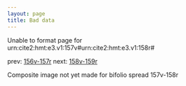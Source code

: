 ```yaml
---
layout: page
title: Bad data
---
```


Unable to format page for urn:cite2:hmt:e3.v1:157v#urn:cite2:hmt:e3.v1:158r#

prev: [156v-157r](../156v-157r/) next: [158v-159r](../158v-159r/)

Composite image not yet made for bifolio spread 157v-158r

